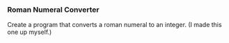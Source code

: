 ### Roman Numeral Converter

Create a program that converts a roman numeral to an integer. (I made this one up myself.)